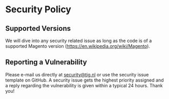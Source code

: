 # Security Policy

## Supported Versions

We will dive into any security related issue as long as the code is of a supported Magento version (https://en.wikipedia.org/wiki/Magento).

## Reporting a Vulnerability

Please e-mail us directly at security@tig.nl or use the security issue template on GitHub.
A security issue gets the highest priority assigned and a reply regarding the vulnerability is given within a typical 24 hours. Thank you!
